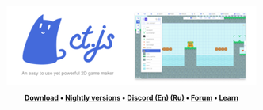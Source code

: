 <p align="center">
  <img src="https://raw.githubusercontent.com/ct-js/ct-js/develop/branding/GithubHeader.png" />
</p>
<p align="center"><b>
  <a href="https://github.com/ct-js/ct-js/releases/latest">Download</a>
  •
  <a href="https://comigo.itch.io/ct-nightly">Nightly versions</a>
  •
  <a href="https://discord.gg/yuvuDW5">Discord (En)</a> <a href="https://discord.gg/HGbzZw4Prt">(Ru)</a>
  •
  <a href="https://forum.ctjs.rocks/">Forum</a>
  •
  <a href="https://docs.ctjs.rocks/">Learn</a>
</b></p>
